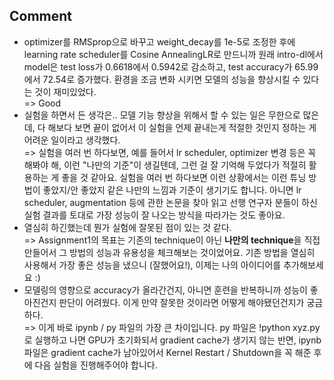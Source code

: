 
## Comment 
- optimizer를 RMSprop으로 바꾸고 weight_decay를 1e-5로 조정한 후에 learning rate scheduler를 Cosine AnnealingLR로 만드니까 원래 intro-dl에서 model은 test loss가 0.6618에서 0.5942로 감소하고, test accuracy가 65.99에서 72.54로 증가했다. 환경을 조금 변화 시키면 모델의 성능을 향상시킬 수 있다는 것이 재미있었다. <br/>
=> Good <br/>
- 실험을 하면서 든 생각은.. 모델 기능 향상을 위해서 할 수 있는 일은 무한으로 많은데, 다 해보다 보면 끝이 없어서 이 실험을 언제 끝내는게 적절한 것인지 정하는 게 어려운 일이라고 생각했다. <br/>
=> 실험을 여러 번 하다보면, 예를 들어서 lr scheduler, optimizer 변경 등은 꼭 해봐야 해, 이런 "나만의 기준"이 생길텐데, 그런 걸 잘 기억해 두었다가 적절히 활용하는 게 좋을 것 같아요. 실험을 여러 번 하다보면 이런 상황에서는 이런 튜닝 방법이 좋았지/안 좋았지 같은 나만의 느낌과 기준이 생기기도 합니다. 아니면 lr scheduler, augmentation 등에 관한 논문을 찾아 읽고 선행 연구자 분들이 하신 실험 결과를 토대로 가장 성능이 잘 나오는 방식을 따라가는 것도 좋아요. <br/>
- 열심히 하긴했는데 뭔가 실험에 잘못된 점이 있는 것 같다. <br/>
=> Assignment1의 목표는 기존의 technique이 아닌 **나만의 technique**을 직접 만들어서 그 방법의 성능과 유용성을 체크해보는 것이었어요. 기존 방법을 열심히 사용해서 가장 좋은 성능을 냈으니 (잘했어요!), 이제는 나의 아이디어를 추가해보세요 :) <br/>
- 모델링의 영향으로 accuracy가 올라간건지, 아니면 훈련을 반복하니까 성능이 좋아진건지 판단이 어려웠다. 이게 만약 잘못한 것이라면 어떻게 해야됐던건지가 궁금하다. <br/>
=> 이게 바로 ipynb / py 파일의 가장 큰 차이입니다. py 파일은 !python xyz.py 로 실행하고 나면 GPU가 초기화되서 gradient cache가 생기지 않는 반면, ipynb 파일은 gradient cache가 남아있어서 Kernel Restart / Shutdown을 꼭 해준 후에 다음 실험을 진행해주어야 합니다. 
